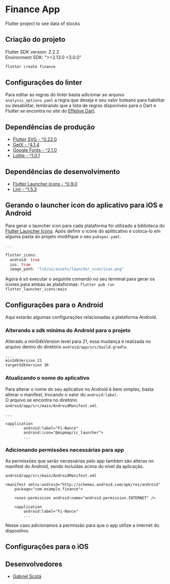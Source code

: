 # Finance App

Flutter project to see data of stocks

## Criação do projeto

Flutter SDK version: 2.2.2<br>
Environment SDK: ">=2.13.0 <3.0.0"

```dart
flutter create finance
```

## Configurações do linter

Para editar as regras do linter basta adicionar ao arquivo `analysis_options.yaml` a regra que deseja e seu valor boleano para habilitar ou desabilitar, lembrando que a lista de regras disponíveis para o Dart e Flutter se encontra no site do [Effetive Dart](https://dart.dev/guides/language/effective-dart).

## Dependências de produção

- [Flutter SVG - ^0.22.0](https://pub.dev/packages/flutter_svg)
- [GetX - ^4.1.4](https://pub.dev/packages/get)
- [Google Fonts - ^2.1.0](https://pub.dev/packages/google_fonts)
- [Lottie - ^1.0.1](https://pub.dev/packages/lottie)

## Dependências de desenvolvimento

- [Flutter Launcher Icons - ^0.9.0](https://pub.dev/packages/flutter_launcher_icons)
- [Lint - ^1.5.3](https://pub.dev/packages/lint)

## Gerando o launcher icon do aplicativo para iOS e Android

Para gerar o launcher icon para cada plataforma foi utilizado a biblioteca do [Flutter Launcher Icons](https://pub.dev/packages/flutter_launcher_icons).
Após definir o ícone do apliticativo e coloca-lo em alguma pasta do projeto modifique o seu `pubspec.yaml`.

```dart
...

flutter_icons:
  android: true
  ios: true
  image_path: "lib/ui/assets/launcher_icon/icon.png"
```

Agora é só executar o seguinte comando no seu terminal para gerar os icones para ambas as plataformas:
`flutter pub run flutter_launcher_icons:main`

## Configurações para o Android

Aqui estarão algumas configurações relacionadas a plataforma Android.

### Alterando a sdk mínima do Android para o projeto

Alterado a minSdkVersion level para 21, essa mudança é realizada no arquivo dentro do diretório `android/app/src/build.gradle`.
```
...
minSdkVersion 21
targetSdkVersion 30
```

### Atualizando o nome do aplicativo

Para alterar o nome do seu aplicativo no Android é bem simples, basta alterar o manifest, trocando o valor do `android:label`.<br>
O arquivo se encontra no diretório `android/app/src/main/AndroidManifest.xml`.

```
...

<application
        android:label="Fi-Nance"
        android:icon="@mipmap/ic_launcher">
        ...
```

### Adicionando permissões necessárias para app

As permissões que serão necessárias pelo app também são alteras no manifest do Android, sendo incluídas acima do nível da aplicação.

`android/app/src/main/AndroidManifest.xml`
```
<manifest xmlns:android="http://schemas.android.com/apk/res/android"
    package="com.example.finance">
    
    <uses-permission android:name="android.permission.INTERNET" />

    <application
        android:label="Fi-Nance"
        ...
```

Nesse caso adicionamos a permissão para que o app utilize a internet do dispositivo.

## Configurações para o iOS


## Desenvolvedores

- [Gabriel Scotá](https://github.com/gabrielscota)